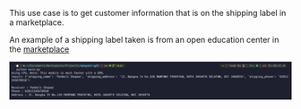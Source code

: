 This use case is to get customer information that is on the shipping label in a marketplace.

An example of a shipping label taken is from an open education center in the [marketplace](https://seller.shopee.co.id/edu/article/7092 "marketplace")

![result](./result.png)